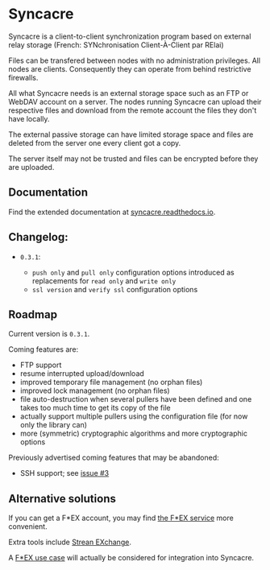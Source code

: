 # Syncacre

Syncacre is a client-to-client synchronization program based on external relay storage (French: SYNchronisation Client-À-Client par RElai)

Files can be transfered between nodes with no administration privileges. All nodes are clients. Consequently they can operate from behind restrictive firewalls.

All what Syncacre needs is an external storage space such as an FTP or WebDAV account on a server. The nodes running Syncacre can upload their respective files and download from the remote account the files they don't have locally.

The external passive storage can have limited storage space and files are deleted from the server one every client got a copy.

The server itself may not be trusted and files can be encrypted before they are uploaded.


## Documentation

Find the extended documentation at [syncacre.readthedocs.io](http://syncacre.readthedocs.io/en/latest/).


## Changelog:

* `0.3.1`:

  * ``push only`` and ``pull only`` configuration options introduced as replacements for 
    ``read only`` and ``write only``
  * ``ssl version`` and ``verify ssl`` configuration options


## Roadmap

Current version is `0.3.1`.

Coming features are:

* FTP support
* resume interrupted upload/download
* improved temporary file management (no orphan files)
* improved lock management (no orphan files)
* file auto-destruction when several pullers have been defined and one takes too much time to get its copy of the file
* actually support multiple pullers using the configuration file (for now only the library can)
* more (symmetric) cryptographic algorithms and more cryptographic options

Previously advertised coming features that may be abandoned:

* SSH support; see [issue #3](https://github.com/francoislaurent/syncacre/issues/3)


## Alternative solutions

If you can get a F\*EX account, you may find [the F\*EX service](http://fex.rus.uni-stuttgart.de/) more convenient.

Extra tools include [Strean EXchange](http://fex.belwue.de/SEX.html).

A [F\*EX use case](http://fex.rus.uni-stuttgart.de/usecases/fexpush.html) will actually be considered for integration into Syncacre.

